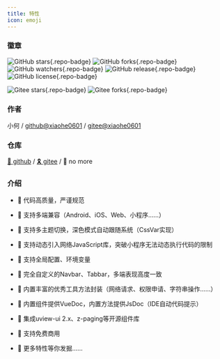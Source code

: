 ```yaml
---
title: 特性
icon: emoji
---
```


### 徽章

![GitHub stars](https://img.shields.io/github/stars/xiaohe0601/xiaohe-uniapp?logo=GitHub&style=flat-square){.repo-badge}
![GitHub forks](https://img.shields.io/github/forks/xiaohe0601/xiaohe-uniapp?logo=GitHub&style=flat-square){.repo-badge}
![GitHub watchers](https://img.shields.io/github/watchers/xiaohe0601/xiaohe-uniapp?logo=GitHub&style=flat-square){.repo-badge}
![GitHub release](https://img.shields.io/github/v/release/xiaohe0601/xiaohe-uniapp?logo=GitHub&style=flat-square){.repo-badge}
![GitHub license](https://img.shields.io/github/license/xiaohe0601/xiaohe-uniapp?style=flat-square){.repo-badge}

![Gitee stars](https://gitee.com/xiaohe0601/xiaohe-uniapp/badge/star.svg?theme=dark){.repo-badge}
![Gitee forks](https://gitee.com/xiaohe0601/xiaohe-uniapp/badge/fork.svg?theme=dark){.repo-badge}

### 作者

小何 / [github@xiaohe0601](https://github.com/xiaohe0601) / [gitee@xiaohe0601](https://gitee.com/xiaohe0601)

### 仓库

[🎈 github](https://github.com/xiaohe0601/xiaohe-uniapp) / [🎗️ gitee](https://gitee.com/xiaohe0601/xiaohe-uniapp) / 🎃 no more

### 介绍

- 🍔 代码高质量，严谨规范

- 🍚 支持多端兼容（Android、iOS、Web、小程序……）

- 🍖 支持多主题切换，深色模式自动跟随系统（CssVar实现）

- 🍜 支持动态引入网络JavaScript库，突破小程序无法动态执行代码的限制

- 🍙 支持全局配置、环境变量

- 🍟 完全自定义的Navbar、Tabbar，多端表现高度一致

- 🧀 内置丰富的优秀工具方法封装（网络请求、权限申请、字符串操作……）

- 🍳 内置组件提供VueDoc，内置方法提供JsDoc（IDE自动代码提示）

- 🍨 集成uview-ui 2.x、z-paging等开源组件库

- 🌭 支持免费商用

- 🥗 更多特性等你发掘……

<style lang="css" scoped>
.repo-badge {
  margin-right: 6px;
}
</style>